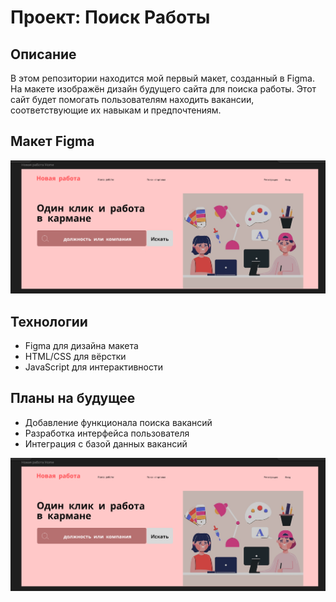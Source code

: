 # Проект: Поиск Работы

## Описание
В этом репозитории находится мой первый макет, созданный в Figma. На макете изображён дизайн будущего сайта для поиска работы. Этот сайт будет помогать пользователям находить вакансии, соответствующие их навыкам и предпочтениям.

## Макет Figma
![Вот мой первый макет фигма, на нём изображён макет будущего сайта для поиска работы](./Figma_photo.png)

## Технологии
- Figma для дизайна макета
- HTML/CSS для вёрстки
- JavaScript для интерактивности

## Планы на будущее
- Добавление функционала поиска вакансий
- Разработка интерфейса пользователя
- Интеграция с базой данных вакансий

![Figma Design](./Figma_photo.png)